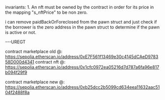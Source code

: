 

invariants:
    1. An nft must be owned by the contract in order for its price in the mapping "s_nftPrice" to be non zero.

i can remove paidBackOrForeclosed from the pawn struct and just check if the borrower is the zero address in the pawn struct to determine if the pawn is active or not.

---UREGT


contract marketplace old @: https://sepolia.etherscan.io/address/0xE7F561f13469e30c4145dCAeD978358D000d4341
contract nft @: https://sepolia.etherscan.io/address/0x1cfc0972ea05216d7d787a6fa96e817b094f29f9

contract marketplace new @: https://sepolia.etherscan.io/address/0xb25dcc2b5099cd634eea11632aac5104f2488f8a



